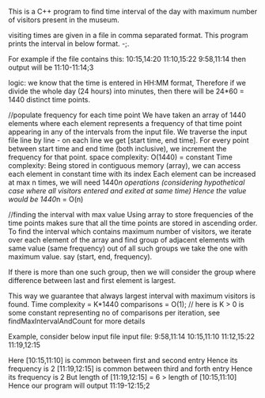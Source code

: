 This is a C++ program to find time interval of the day with maximum number of visitors 
present in the museum.

visiting times are given in a file in comma separated format.
This program prints the interval in below format.
<start time>-<end time>;<number of visitors>. 

For example if the file contains this:
10:15,14:20
11:10,15:22
9:58,11:14
then output will be 
11:10-11:14;3

logic:
we know that the time is entered in HH:MM format,
Therefore if we divide the whole day (24 hours) into minutes, 
then there will be 24*60 = 1440 distinct time points.

//populate frequency for each time point
We have taken an array of 1440 elements where each element represents 
a frequency of that time point appearing in any of the intervals from the input file.
We traverse the input file line by line - on each line we get [start time, end time].
For every point between start time and end time (both inclusive), 
we increment the frequency for that point.
space complexity: 
O(1440) = constant
Time complexity:
Being stored in contiguous memory (array), we can access each element in constant time with its index
Each element can be increased at max n times, we will need 1440*n operations
(considering hypothetical case where all visitors entered and exited at same time)
Hence the value would be 1440*n = O(n)


//finding the interval with max value
Using array to store frequencies of the time points makes sure that all the time points are stored in ascending order.
To find the interval which contains maximum number of visitors, 
we iterate over each element of the array and find group of adjacent elements with same value (same frequency)
out of all such groups we take the one with maximum value.
say  (start, end, frequency).

If there is more than one such group, then we will consider the group where difference between last and first element is largest.

This way we guarantee that always largest interval with maximum visitors is found.
Time complexity = K*1440 comparisons  = O(1); 
// here is K > 0 is some constant representing no of comparisons per iteration, see findMaxIntervalAndCount for more details

Example, consider below input file 
input file:
9:58,11:14
10:15,11:10
11:12,15:22
11:19,12:15

Here 
[10:15,11:10] is common between first and second entry
Hence its frequency is 2
[11:19,12:15] is common between third and forth entry 
Hence its frequency is 2
But length of [11:19,12:15] = 6 >  length of [10:15,11:10]
Hence our program will output 11:19-12:15;2








